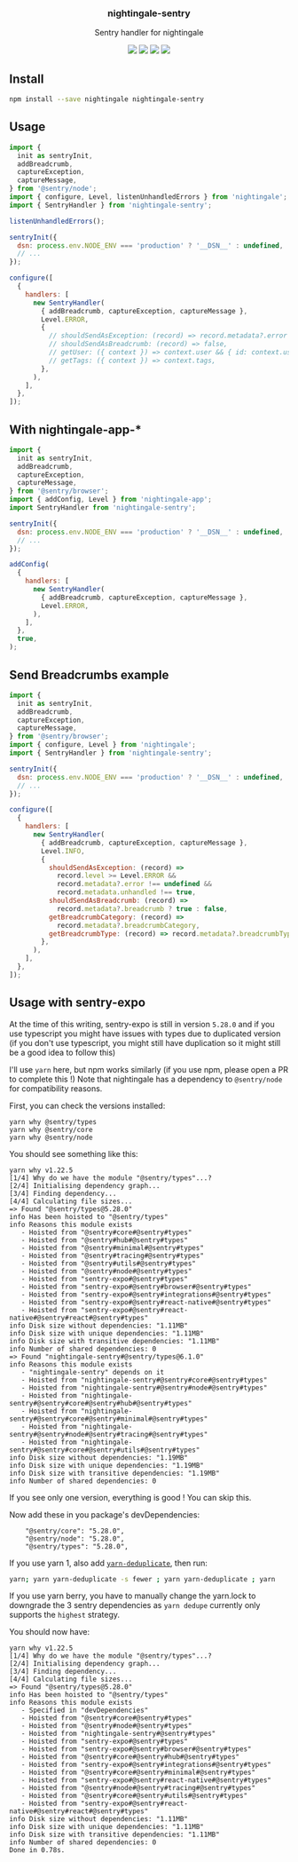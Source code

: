 <h3 align="center">
  nightingale-sentry
</h3>

<p align="center">
  Sentry handler for nightingale
</p>

<p align="center">
  <a href="https://npmjs.org/package/nightingale-sentry"><img src="https://img.shields.io/npm/v/nightingale-sentry.svg?style=flat-square"></a>
  <a href="https://npmjs.org/package/nightingale-sentry"><img src="https://img.shields.io/npm/dw/nightingale-sentry.svg?style=flat-square"></a>
  <a href="https://npmjs.org/package/nightingale-sentry"><img src="https://img.shields.io/node/v/nightingale-sentry.svg?style=flat-square"></a>
  <a href="https://npmjs.org/package/nightingale-sentry"><img src="https://img.shields.io/npm/types/nightingale-sentry.svg?style=flat-square"></a>
</p>

## Install

```sh
npm install --save nightingale nightingale-sentry
```

## Usage

```js
import {
  init as sentryInit,
  addBreadcrumb,
  captureException,
  captureMessage,
} from '@sentry/node';
import { configure, Level, listenUnhandledErrors } from 'nightingale';
import { SentryHandler } from 'nightingale-sentry';

listenUnhandledErrors();

sentryInit({
  dsn: process.env.NODE_ENV === 'production' ? '__DSN__' : undefined,
  // ...
});

configure([
  {
    handlers: [
      new SentryHandler(
        { addBreadcrumb, captureException, captureMessage },
        Level.ERROR,
        {
          // shouldSendAsException: (record) => record.metadata?.error !== undefined && record.metadata.unhandled !== true,
          // shouldSendAsBreadcrumb: (record) => false,
          // getUser: ({ context }) => context.user && { id: context.user.id },
          // getTags: ({ context }) => context.tags,
        },
      ),
    ],
  },
]);
```

## With nightingale-app-\*

```js
import {
  init as sentryInit,
  addBreadcrumb,
  captureException,
  captureMessage,
} from '@sentry/browser';
import { addConfig, Level } from 'nightingale-app';
import SentryHandler from 'nightingale-sentry';

sentryInit({
  dsn: process.env.NODE_ENV === 'production' ? '__DSN__' : undefined,
  // ...
});

addConfig(
  {
    handlers: [
      new SentryHandler(
        { addBreadcrumb, captureException, captureMessage },
        Level.ERROR,
      ),
    ],
  },
  true,
);
```

## Send Breadcrumbs example

```js
import {
  init as sentryInit,
  addBreadcrumb,
  captureException,
  captureMessage,
} from '@sentry/browser';
import { configure, Level } from 'nightingale';
import { SentryHandler } from 'nightingale-sentry';

sentryInit({
  dsn: process.env.NODE_ENV === 'production' ? '__DSN__' : undefined,
  // ...
});

configure([
  {
    handlers: [
      new SentryHandler(
        { addBreadcrumb, captureException, captureMessage },
        Level.INFO,
        {
          shouldSendAsException: (record) =>
            record.level >= Level.ERROR &&
            record.metadata?.error !== undefined &&
            record.metadata.unhandled !== true,
          shouldSendAsBreadcrumb: (record) =>
            record.metadata?.breadcrumb ? true : false,
          getBreadcrumbCategory: (record) =>
            record.metadata?.breadcrumbCategory,
          getBreadcrumbType: (record) => record.metadata?.breadcrumbType,
        },
      ),
    ],
  },
]);
```

## Usage with sentry-expo

At the time of this writing, sentry-expo is still in version `5.28.0` and if you use typescript you might have issues with types due to duplicated version (if you don't use typescript, you might still have duplication so it might still be a good idea to follow this)

I'll use `yarn` here, but npm works similarly (if you use npm, please open a PR to complete this !)
Note that nightingale has a dependency to `@sentry/node` for compatibility reasons.

First, you can check the versions installed:

```
yarn why @sentry/types
yarn why @sentry/core
yarn why @sentry/node
```

You should see something like this:

```
yarn why v1.22.5
[1/4] Why do we have the module "@sentry/types"...?
[2/4] Initialising dependency graph...
[3/4] Finding dependency...
[4/4] Calculating file sizes...
=> Found "@sentry/types@5.28.0"
info Has been hoisted to "@sentry/types"
info Reasons this module exists
   - Hoisted from "@sentry#core#@sentry#types"
   - Hoisted from "@sentry#hub#@sentry#types"
   - Hoisted from "@sentry#minimal#@sentry#types"
   - Hoisted from "@sentry#tracing#@sentry#types"
   - Hoisted from "@sentry#utils#@sentry#types"
   - Hoisted from "@sentry#node#@sentry#types"
   - Hoisted from "sentry-expo#@sentry#types"
   - Hoisted from "sentry-expo#@sentry#browser#@sentry#types"
   - Hoisted from "sentry-expo#@sentry#integrations#@sentry#types"
   - Hoisted from "sentry-expo#@sentry#react-native#@sentry#types"
   - Hoisted from "sentry-expo#@sentry#react-native#@sentry#react#@sentry#types"
info Disk size without dependencies: "1.11MB"
info Disk size with unique dependencies: "1.11MB"
info Disk size with transitive dependencies: "1.11MB"
info Number of shared dependencies: 0
=> Found "nightingale-sentry#@sentry/types@6.1.0"
info Reasons this module exists
   - "nightingale-sentry" depends on it
   - Hoisted from "nightingale-sentry#@sentry#core#@sentry#types"
   - Hoisted from "nightingale-sentry#@sentry#node#@sentry#types"
   - Hoisted from "nightingale-sentry#@sentry#core#@sentry#hub#@sentry#types"
   - Hoisted from "nightingale-sentry#@sentry#core#@sentry#minimal#@sentry#types"
   - Hoisted from "nightingale-sentry#@sentry#node#@sentry#tracing#@sentry#types"
   - Hoisted from "nightingale-sentry#@sentry#core#@sentry#utils#@sentry#types"
info Disk size without dependencies: "1.19MB"
info Disk size with unique dependencies: "1.19MB"
info Disk size with transitive dependencies: "1.19MB"
info Number of shared dependencies: 0
```

If you see only one version, everything is good ! You can skip this.

Now add these in you package's devDependencies:

```
    "@sentry/core": "5.28.0",
    "@sentry/node": "5.28.0",
    "@sentry/types": "5.28.0",
```

If you use yarn 1, also add [`yarn-deduplicate`](https://www.npmjs.com/package/yarn-deduplicate), then run:

```sh
yarn; yarn yarn-deduplicate -s fewer ; yarn yarn-deduplicate ; yarn
```

If you use yarn berry, you have to manually change the yarn.lock to downgrade the 3 sentry dependencies as `yarn dedupe` currently only supports the `highest` strategy.

You should now have:

```
yarn why v1.22.5
[1/4] Why do we have the module "@sentry/types"...?
[2/4] Initialising dependency graph...
[3/4] Finding dependency...
[4/4] Calculating file sizes...
=> Found "@sentry/types@5.28.0"
info Has been hoisted to "@sentry/types"
info Reasons this module exists
   - Specified in "devDependencies"
   - Hoisted from "@sentry#core#@sentry#types"
   - Hoisted from "@sentry#node#@sentry#types"
   - Hoisted from "nightingale-sentry#@sentry#types"
   - Hoisted from "sentry-expo#@sentry#types"
   - Hoisted from "sentry-expo#@sentry#browser#@sentry#types"
   - Hoisted from "@sentry#core#@sentry#hub#@sentry#types"
   - Hoisted from "sentry-expo#@sentry#integrations#@sentry#types"
   - Hoisted from "@sentry#core#@sentry#minimal#@sentry#types"
   - Hoisted from "sentry-expo#@sentry#react-native#@sentry#types"
   - Hoisted from "@sentry#node#@sentry#tracing#@sentry#types"
   - Hoisted from "@sentry#core#@sentry#utils#@sentry#types"
   - Hoisted from "sentry-expo#@sentry#react-native#@sentry#react#@sentry#types"
info Disk size without dependencies: "1.11MB"
info Disk size with unique dependencies: "1.11MB"
info Disk size with transitive dependencies: "1.11MB"
info Number of shared dependencies: 0
Done in 0.78s.
```

